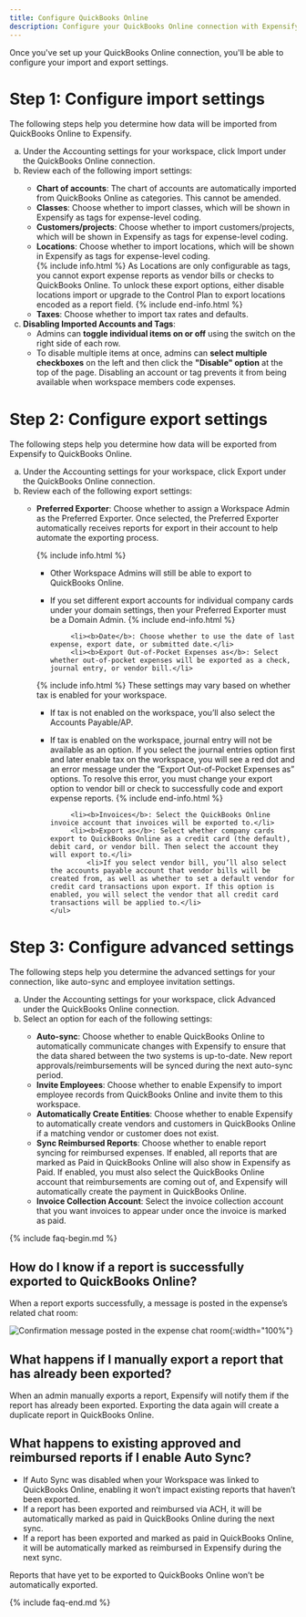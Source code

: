 ```yaml
---
title: Configure QuickBooks Online
description: Configure your QuickBooks Online connection with Expensify
---
```


Once you've set up your QuickBooks Online connection, you'll be able to configure your import and export settings.

# Step 1: Configure import settings

The following steps help you determine how data will be imported from QuickBooks Online to Expensify. 

<ol type="a">
   <li>Under the Accounting settings for your workspace, click Import under the QuickBooks Online connection.</li>
   <li>Review each of the following import settings:</li>
       <ul>
           <li><b>Chart of accounts</b>: The chart of accounts are automatically imported from QuickBooks Online as categories. This cannot be amended.</li>
           <li><b>Classes</b>: Choose whether to import classes, which will be shown in Expensify as tags for expense-level coding.</li>
           <li><b>Customers/projects</b>: Choose whether to import customers/projects, which will be shown in Expensify as tags for expense-level coding.</li>
           <li><b>Locations</b>: Choose whether to import locations, which will be shown in Expensify as tags for expense-level coding.</li>
{% include info.html %}
As Locations are only configurable as tags, you cannot export expense reports as vendor bills or checks to QuickBooks Online. To unlock these export options, either disable locations import or upgrade to the Control Plan to export locations encoded as a report field.
{% include end-info.html %}
           <li><b>Taxes</b>: Choose whether to import tax rates and defaults.</li>
       </ul>
   <li><b>Disabling Imported Accounts and Tags</b>:  
       <ul>
           <li>Admins can <b>toggle individual items on or off</b> using the switch on the right side of each row.</li>
           <li>To disable multiple items at once, admins can <b>select multiple checkboxes</b> on the left and then click the <b>"Disable" option</b> at the top of the page. Disabling an account or tag prevents it from being available when workspace members code expenses.</li>
       </ul>
   </li>
</ol>

# Step 2: Configure export settings

The following steps help you determine how data will be exported from Expensify to QuickBooks Online.

<ol type="a">
   <li>Under the Accounting settings for your workspace, click Export under the QuickBooks Online connection.</li>
   <li>Review each of the following export settings:</li>
       <ul>
           <li><b>Preferred Exporter</b>: Choose whether to assign a Workspace Admin as the Preferred Exporter. Once selected, the Preferred Exporter automatically receives reports for export in their account to help automate the exporting process.</li>  

{% include info.html %}
* Other Workspace Admins will still be able to export to QuickBooks Online. 
* If you set different export accounts for individual company cards under your domain settings, then your Preferred Exporter must be a Domain Admin.
{% include end-info.html %}

           <li><b>Date</b>: Choose whether to use the date of last expense, export date, or submitted date.</li>  
           <li><b>Export Out-of-Pocket Expenses as</b>: Select whether out-of-pocket expenses will be exported as a check, journal entry, or vendor bill.</li>  

{% include info.html %}
These settings may vary based on whether tax is enabled for your workspace. 
* If tax is not enabled on the workspace, you’ll also select the Accounts Payable/AP. 
* If tax is enabled on the workspace, journal entry will not be available as an option. If you select the journal entries option first and later enable tax on the workspace, you will see a red dot and an error message under the “Export Out-of-Pocket Expenses as” options. To resolve this error, you must change your export option to vendor bill or check to successfully code and export expense reports.
{% include end-info.html %}
 
           <li><b>Invoices</b>: Select the QuickBooks Online invoice account that invoices will be exported to.</li>  
           <li><b>Export as</b>: Select whether company cards export to QuickBooks Online as a credit card (the default), debit card, or vendor bill. Then select the account they will export to.</li>  
               <li>If you select vendor bill, you’ll also select the accounts payable account that vendor bills will be created from, as well as whether to set a default vendor for credit card transactions upon export. If this option is enabled, you will select the vendor that all credit card transactions will be applied to.</li>
      </ul>
</ol>   

# Step 3: Configure advanced settings

The following steps help you determine the advanced settings for your connection, like auto-sync and employee invitation settings.

<ol type="a">
   <li>Under the Accounting settings for your workspace, click Advanced under the QuickBooks Online connection.</li>
   <li>Select an option for each of the following settings:</li>
       <ul>
           <li><b>Auto-sync</b>: Choose whether to enable QuickBooks Online to automatically communicate changes with Expensify to ensure that the data shared between the two systems is up-to-date. New report approvals/reimbursements will be synced during the next auto-sync period.</li>    
           <li><b>Invite Employees</b>: Choose whether to enable Expensify to import employee records from QuickBooks Online and invite them to this workspace.</li>    
           <li><b>Automatically Create Entities</b>: Choose whether to enable Expensify to automatically create vendors and customers in QuickBooks Online if a matching vendor or customer does not exist.</li>    
           <li><b>Sync Reimbursed Reports</b>: Choose whether to enable report syncing for reimbursed expenses. If enabled, all reports that are marked as Paid in QuickBooks Online will also show in Expensify as Paid. If enabled, you must also select the QuickBooks Online account that reimbursements are coming out of, and Expensify will automatically create the payment in QuickBooks Online.</li>    
           <li><b>Invoice Collection Account</b>: Select the invoice collection account that you want invoices to appear under once the invoice is marked as paid.</li>    
      </ul>
</ol>

{% include faq-begin.md %}

## How do I know if a report is successfully exported to QuickBooks Online?

When a report exports successfully, a message is posted in the expense’s related chat room:

![Confirmation message posted in the expense chat room](https://help.expensify.com/assets/images/QBO_help_01.png){:width="100%"}

## What happens if I manually export a report that has already been exported?

When an admin manually exports a report, Expensify will notify them if the report has already been exported. Exporting the data again will create a duplicate report in QuickBooks Online.

## What happens to existing approved and reimbursed reports if I enable Auto Sync?

- If Auto Sync was disabled when your Workspace was linked to QuickBooks Online, enabling it won’t impact existing reports that haven’t been exported.
- If a report has been exported and reimbursed via ACH, it will be automatically marked as paid in QuickBooks Online during the next sync.
- If a report has been exported and marked as paid in QuickBooks Online, it will be automatically marked as reimbursed in Expensify during the next sync.

Reports that have yet to be exported to QuickBooks Online won’t be automatically exported.

{% include faq-end.md %}

